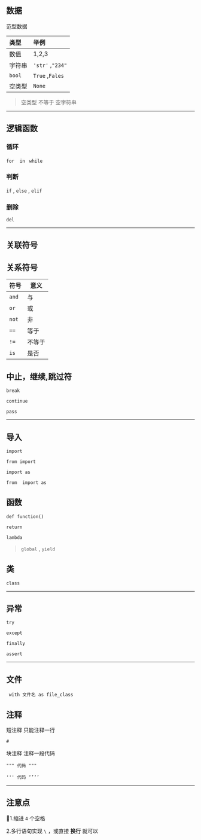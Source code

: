 ## 数据
范型数据

|类型|举例|
|:-----|:----|
|数值 | 1,2,3
|字符串|`'str'` ,`"234"`|
|`bool`| `True` ,`Fales`|
|空类型|`None`|

> 空类型 不等于 空字符串

---
## 逻辑函数

### 循环
`for  in `
`while`

### 判断

`if` , `else` , `elif` 


### 删除
`del`

---

## 关联符号

## 关系符号
|符号|意义|
|----|-----|
|`and` | 与 |
|`or` | 或|
|`not` | 非 |
|`==` | 等于
|`!=` | 不等于
|`is` | 是否
## 中止，继续,跳过符

`break`

`continue`

`pass`


----
## 导入

`import`

`from import`

`import as`

`from  import as`

## 函数

`def function()`

`return`

`lambda`

> `global` , `yield`

## 类

`class`

----

## 异常

`try`

`except`

`finally`

`assert`

----

## 文件

` with 文件名 as file_class`

## 注释

短注释 只能注释一行

`#`

块注释 注释一段代码

` """ 代码 """ `

` ''' 代码 ‘’‘’ `

------
## 注意点


1.缩进 `4` 个空格

2.多行语句实现 `\` ，或直接 **换行** 就可以
 